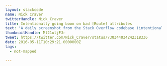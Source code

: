 ```yaml
---
layout: stackcode
name: Nick Craver
twitterHandle: Nick_Craver
title: Intentionally going boom on bad [Route] attributes
text: 'A daily screenshot from the Stack Overflow codebase (intentionally going boom on bad [Route] attributes). '
thumbnailHandle: Ml21utjFJr
tweet: https://twitter.com/Nick_Craver/status/730344034242318336
date: 2016-05-11T10:29:21.0000000Z
tags:
  - not-mapped

---
```


